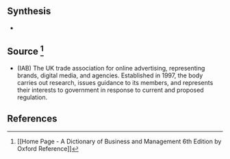 ## Synthesis
- 
## Source [^1]
- (IAB) The UK trade association for online advertising, representing brands, digital media, and agencies. Established in 1997, the body carries out research, issues guidance to its members, and represents their interests to government in response to current and proposed regulation.
## References

[^1]: [[Home Page - A Dictionary of Business and Management 6th Edition by Oxford Reference]]